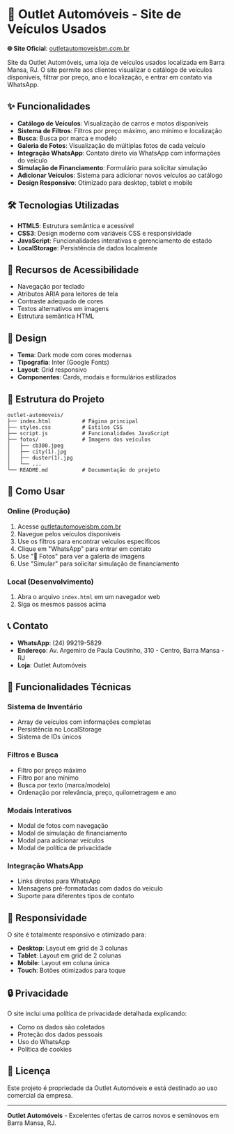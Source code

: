 # 🚗 Outlet Automóveis - Site de Veículos Usados

**🌐 Site Oficial**: [outletautomoveisbm.com.br](https://outletautomoveisbm.com.br)

Site da Outlet Automóveis, uma loja de veículos usados localizada em Barra Mansa, RJ. O site permite aos clientes visualizar o catálogo de veículos disponíveis, filtrar por preço, ano e localização, e entrar em contato via WhatsApp.

## ✨ Funcionalidades

- **Catálogo de Veículos**: Visualização de carros e motos disponíveis
- **Sistema de Filtros**: Filtros por preço máximo, ano mínimo e localização
- **Busca**: Busca por marca e modelo
- **Galeria de Fotos**: Visualização de múltiplas fotos de cada veículo
- **Integração WhatsApp**: Contato direto via WhatsApp com informações do veículo
- **Simulação de Financiamento**: Formulário para solicitar simulação
- **Adicionar Veículos**: Sistema para adicionar novos veículos ao catálogo
- **Design Responsivo**: Otimizado para desktop, tablet e mobile

## 🛠️ Tecnologias Utilizadas

- **HTML5**: Estrutura semântica e acessível
- **CSS3**: Design moderno com variáveis CSS e responsividade
- **JavaScript**: Funcionalidades interativas e gerenciamento de estado
- **LocalStorage**: Persistência de dados localmente

## 📱 Recursos de Acessibilidade

- Navegação por teclado
- Atributos ARIA para leitores de tela
- Contraste adequado de cores
- Textos alternativos em imagens
- Estrutura semântica HTML

## 🎨 Design

- **Tema**: Dark mode com cores modernas
- **Tipografia**: Inter (Google Fonts)
- **Layout**: Grid responsivo
- **Componentes**: Cards, modais e formulários estilizados

## 📂 Estrutura do Projeto

```
outlet-automoveis/
├── index.html          # Página principal
├── styles.css          # Estilos CSS
├── script.js           # Funcionalidades JavaScript
├── fotos/              # Imagens dos veículos
│   ├── cb300.jpeg
│   ├── city(1).jpg
│   ├── duster(1).jpg
│   └── ...
└── README.md           # Documentação do projeto
```

## 🚀 Como Usar

### Online (Produção)
1. Acesse [outletautomoveisbm.com.br](https://outletautomoveisbm.com.br)
2. Navegue pelos veículos disponíveis
3. Use os filtros para encontrar veículos específicos
4. Clique em "WhatsApp" para entrar em contato
5. Use "📸 Fotos" para ver a galeria de imagens
6. Use "Simular" para solicitar simulação de financiamento

### Local (Desenvolvimento)
1. Abra o arquivo `index.html` em um navegador web
2. Siga os mesmos passos acima

## 📞 Contato

- **WhatsApp**: (24) 99219-5829
- **Endereço**: Av. Argemiro de Paula Coutinho, 310 - Centro, Barra Mansa - RJ
- **Loja**: Outlet Automóveis

## 🔧 Funcionalidades Técnicas

### Sistema de Inventário
- Array de veículos com informações completas
- Persistência no LocalStorage
- Sistema de IDs únicos

### Filtros e Busca
- Filtro por preço máximo
- Filtro por ano mínimo
- Busca por texto (marca/modelo)
- Ordenação por relevância, preço, quilometragem e ano

### Modais Interativos
- Modal de fotos com navegação
- Modal de simulação de financiamento
- Modal para adicionar veículos
- Modal de política de privacidade

### Integração WhatsApp
- Links diretos para WhatsApp
- Mensagens pré-formatadas com dados do veículo
- Suporte para diferentes tipos de contato

## 📱 Responsividade

O site é totalmente responsivo e otimizado para:
- **Desktop**: Layout em grid de 3 colunas
- **Tablet**: Layout em grid de 2 colunas
- **Mobile**: Layout em coluna única
- **Touch**: Botões otimizados para toque

## 🔒 Privacidade

O site inclui uma política de privacidade detalhada explicando:
- Como os dados são coletados
- Proteção dos dados pessoais
- Uso do WhatsApp
- Política de cookies

## 📄 Licença

Este projeto é propriedade da Outlet Automóveis e está destinado ao uso comercial da empresa.

---

**Outlet Automóveis** - Excelentes ofertas de carros novos e seminovos em Barra Mansa, RJ.
